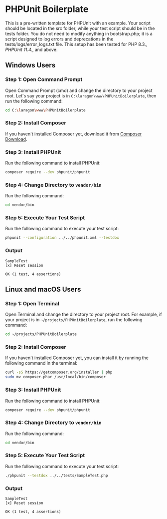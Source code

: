 # PHPUnit Boilerplate

This is a pre-written template for PHPUnit with an example. Your script should be located in the src folder, while your test script should be in the tests folder. You do not need to modify anything in bootstrap.php; it is a script designed to log errors and deprecations in the tests/logs/error_logs.txt file. This setup has been tested for PHP 8.3.*, PHPUnit 11.4.*, and above.

## Windows Users

### Step 1: Open Command Prompt
Open Command Prompt (cmd) and change the directory to your project root. Let's say your project is in `C:\laragon\www\PHPUnitBoilerplate`, then run the following command:

```sh
cd C:\laragon\www\PHPUnitBoilerplate
```

### Step 2: Install Composer
If you haven't installed Composer yet, download it from [Composer Download](https://getcomposer.org/download/).

### Step 3: Install PHPUnit
Run the following command to install PHPUnit:

```sh
composer require --dev phpunit/phpunit
```

### Step 4: Change Directory to `vendor/bin`
Run the following command:

```sh
cd vendor/bin
```

### Step 5: Execute Your Test Script
Run the following command to execute your test script:

```sh
phpunit --configuration ../../phpunit.xml --testdox
```

### Output
```
SampleTest
[x] Reset session

OK (1 test, 4 assertions)
```

## Linux and macOS Users

### Step 1: Open Terminal
Open Terminal and change the directory to your project root. For example, if your project is in `~/projects/PHPUnitBoilerplate`, run the following command:

```sh
cd ~/projects/PHPUnitBoilerplate
```

### Step 2: Install Composer
If you haven't installed Composer yet, you can install it by running the following command in the terminal:

```sh
curl -sS https://getcomposer.org/installer | php
sudo mv composer.phar /usr/local/bin/composer
```

### Step 3: Install PHPUnit
Run the following command to install PHPUnit:

```sh
composer require --dev phpunit/phpunit
```

### Step 4: Change Directory to `vendor/bin`
Run the following command:

```sh
cd vendor/bin
```

### Step 5: Execute Your Test Script
Run the following command to execute your test script:

```sh
./phpunit --testdox ../../tests/SampleTest.php
```

### Output
```
SampleTest
[x] Reset session

OK (1 test, 4 assertions)
```